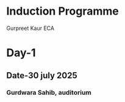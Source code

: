 # Induction Programme
Gurpreet Kaur ECA
# Day-1
## Date-30 july 2025
### Gurdwara Sahib, auditorium 
